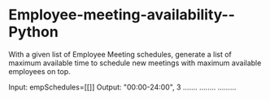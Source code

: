 # Employee-meeting-availability--Python
With a given list of Employee Meeting schedules, generate a list of maximum available time to schedule new meetings with maximum available employees on top.

Input: empSchedules=[[]]
Output: "00:00-24:00", 3
         .......
         ........
         .........
